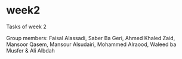 # week2
Tasks of week 2

Group members:
Faisal Alassadi,
Saber Ba Geri,
Ahmed Khaled Zaid,
Mansoor Qasem,
Mansour Alsudairi,
Mohammed Alraood,
Waleed ba Musfer &
Ali Albdah

